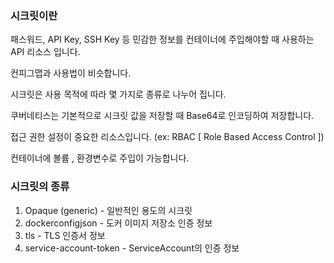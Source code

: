 ### 시크릿이란
패스워드, API Key, SSH Key 등 민감한 정보를 컨테이너에 주입해야할 때 사용하는 API 리소스 입니다.

컨피그맵과 사용법이 비슷합니다.

시크릿은 사용 목적에 따라 몇 가지로 종류로 나누어 집니다.

쿠버네티스는 기본적으로 시크릿 값을 저장할 때 Base64로 인코딩하여 저장합니다.

접근 권한 설정이 중요한 리소스입니다. (ex: RBAC [ Role Based Access Control ])

컨테이너에 볼륨 , 환경변수로 주입이 가능합니다.

### 시크릿의 종류
1. Opaque (generic) - 일반적인 용도의 시크릿
2. dockerconfigjson - 도커 이미지 저장소 인증 정보
3. tls - TLS 인증서 정보
4. service-account-token - ServiceAccount의 인증 정보